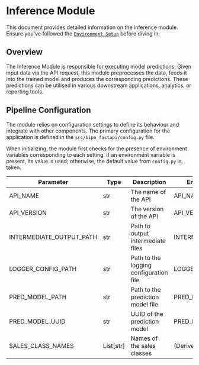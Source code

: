 # Inference Module

This document provides detailed information on the inference module. Ensure you've followed the [`Environment Setup`](2-setup.html) before diving in.

## Overview

The Inference Module is responsible for executing model predictions. Given input data via the API request, this module preprocesses the data, feeds it into the trained model and produces the corresponding predictions. These predictions can be utilised in various downstream applications, analytics, or reporting tools. 

## Pipeline Configuration

The module relies on configuration settings to define its behaviour and integrate with other components. The primary configuration for the application is defined in the `src/bipo_fastapi/config.py` file. 

When initializing, the module first checks for the presence of environment variables corresponding to each setting. If an environment variable is present, its value is used; otherwise, the default value from `config.py` is taken.

| Parameter                | Type      | Description                            | Environment Variable       | Default Value                            |
| ------------------------ | --------- | -------------------------------------- | -------------------------- | ---------------------------------------- |
| API_NAME                 | str       | The name of the API                    | API_NAME                   | BIPO FastAPI                             |
| API_VERSION              | str       | The version of the API                 | API_VERSION                | /api/v1                                  |
| INTERMEDIATE_OUTPUT_PATH | str       | Path to output intermediate files      | INTERMEDIATE_OUTPUT_PATH   | ../data/10_model_inference_output        |
| LOGGER_CONFIG_PATH       | str       | Path to the logging configuration file | LOGGER_CONFIG_PATH         | ../conf/base/logging.yml                 |
| PRED_MODEL_PATH          | str       | Path to the prediction model file      | PRED_MODEL_PATH            | ../models/orderedmodel_prob_20230816.pkl |
| PRED_MODEL_UUID          | str       | UUID of the prediction model           | PRED_MODEL_UUID            | 0.1                                      |
| SALES_CLASS_NAMES        | List[str] | Names of the sales classes             | (Derived from `config.py`) | ["Low", "Medium", "High", "Exceptional"] |
